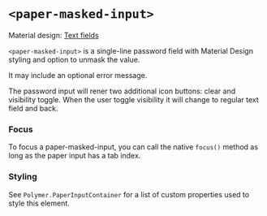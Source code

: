 # `<paper-masked-input>`

Material design: [Text fields](https://www.google.com/design/spec/components/text-fields.html)

`<paper-masked-input>` is a single-line password field with Material Design styling and option to unmask the value.
    <paper-masked-input label="Your password"></paper-masked-input>

It may include an optional error message.
    <paper-masked-input label="Your password" error-message="Invalid password!"></paper-masked-input>

The password input will rener two additional icon buttons: clear and visibility toggle.
When the user toggle visibility it will change to regular text field and back.

### Focus
To focus a paper-masked-input, you can call the native `focus()` method as long as the paper input has a tab index.

### Styling
See `Polymer.PaperInputContainer` for a list of custom properties used to style this element.
